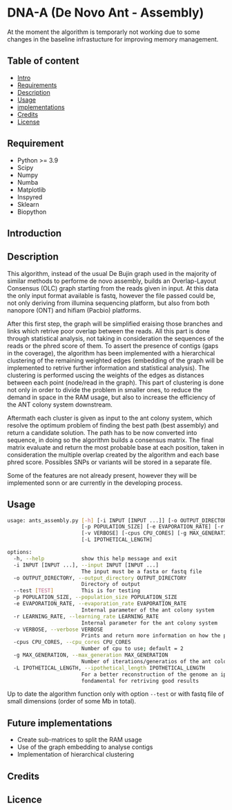 # DNA-A (De Novo Ant - Assembly)

At the moment the algorithm is temporarly not working due to some changes in the baseline infrastucture for improving memory management.

## Table of content

- [Intro](#introduction)
- [Requirements](#requirement)
- [Description](#descrioption)
- [Usage](#usage)
- [implementations](#implementations)
- [Credits](#credits)
- [License](#licence)

## Requirement

- Python >= 3.9
- Scipy
- Numpy
- Numba
- Matplotlib
- Inspyred
- Sklearn
- Biopython

## Introduction




## Description

This algorithm, instead of the usual De Bujin graph used in the majority of similar methods to performe de novo assembly, builds an Overlap-Layout Consensus (OLC) graph starting from the reads given in input. At this data the only input format available is fastq, however the file passed could be, not only deriving from illumina sequencing platform, but also from both nanopore (ONT) and hifiam (Pacbio) platforms.

After this first step, the graph will be simplified eraising those branches and links which retrive poor overlap between the reads. All this part is done through statistical analysis, not taking in consideration the sequences of the reads or the phred score of them.
To assert the presence of contigs (gaps in the coverage), the algorithm has been implemented with a hierarchical clustering of the remaining weighted edges (embedding of the graph will be implemented to retrive further information and statistical analysis). The clustering is performed uscing the weights of the edges as distances between each point (node/read in the graph). This part of clustering is done not only in order to divide the problem in smaller ones, to reduce the demand in space in the RAM usage, but also to increase the efficiency of the ANT colony system downstream.

Aftermath each cluster is given as input to the ant colony system, which resolve the optimum problem of finding the best path (best assembly) and return a candidate solution. The path has to be now converted into sequence, in doing so the algorithm builds a consensus matrix. The final matrix evaluate and return the most probable base at each position, taken in consideration the multiple overlap created by the algorithm and each base phred score. Possibles SNPs or variants will be stored in a separate file.

Some of the features are not already present, however they will be implemented sonn or are currently in the developing process.

## Usage


``` bash
usage: ants_assembly.py [-h] [-i INPUT [INPUT ...]] [-o OUTPUT_DIRECTORY] [--test [TEST]]
                        [-p POPULATION_SIZE] [-e EVAPORATION_RATE] [-r LEARNING_RATE]
                        [-v VERBOSE] [-cpus CPU_CORES] [-g MAX_GENERATION]       
                        [-L IPOTHETICAL_LENGTH]

options:
  -h, --help            show this help message and exit
  -i INPUT [INPUT ...], --input INPUT [INPUT ...]
                        The input must be a fasta or fastq file
  -o OUTPUT_DIRECTORY, --output_directory OUTPUT_DIRECTORY
                        Directory of output
  --test [TEST]         This is for testing
  -p POPULATION_SIZE, --population_size POPULATION_SIZE
  -e EVAPORATION_RATE, --evaporation_rate EVAPORATION_RATE
                        Internal parameter of the ant colony system
  -r LEARNING_RATE, --learning_rate LEARNING_RATE
                        Internal parameter for the ant colony system
  -v VERBOSE, --verbose VERBOSE
                        Prints and return more information on how the process is developing
  -cpus CPU_CORES, --cpu_cores CPU_CORES
                        Number of cpu to use; default = 2
  -g MAX_GENERATION, --max_generation MAX_GENERATION
                        Number of iterations/generatios of the ant colony algorithm
  -L IPOTHETICAL_LENGTH, --ipothetical_length IPOTHETICAL_LENGTH
                        For a better reconstruction of the genome an ipotetical lenght of the sequence to rebuild is      
                        fondamental for retriving good results
```

Up to date the algorithm function only with option `--test` or with fastq file of small dimensions (order of some Mb in total).

## Future implementations

- Create sub-matrices to split the RAM usage
- Use of the graph embedding to analyse contigs
- Implementation of hierarchical clustering

## Credits

## Licence
